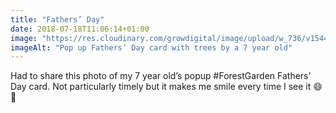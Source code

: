 ```yaml
---
title: "Fathers’ Day"
date: 2018-07-18T11:06:14+01:00
image: "https://res.cloudinary.com/growdigital/image/upload/w_736/v1544297480/birthday-card-41557279710.jpg"
imageAlt: "Pop up Fathers’ Day card with trees by a 7 year old"
---
```


Had to share this photo of my 7 year old’s popup #ForestGarden Fathers’ Day card. Not particularly timely but it makes me smile every time I see it 😄 🌳
